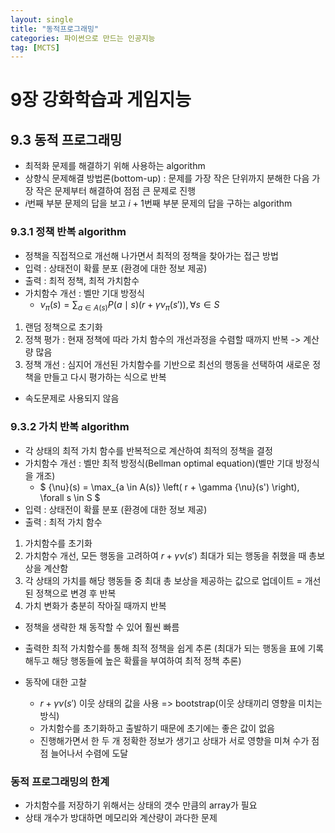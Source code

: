 ```yaml
---
layout: single
title: "동적프로그래밍"
categories: 파이썬으로 만드는 인공지능
tag: [MCTS]
---
```



# 9장 강화학습과 게임지능

## 9.3 동적 프로그래밍
- 최적화 문제를 해결하기 위해 사용하는 algorithm
- 상향식 문제해결 방법론(bottom-up) : 문제를 가장 작은 단위까지 분해한 다음 가장 작은 문제부터 해결하여 점점 큰 문제로 진행
- $i$번째 부분 문제의 답을 보고 $i+1$번째 부분 문제의 답을 구하는 algorithm


### 9.3.1 정책 반복 algorithm
- 정책을 직접적으로 개선해 나가면서 최적의 정책을 찾아가는 접근 방법
- 입력 : 상태전이 확률 분포 (환경에 대한 정보 제공)
- 출력 : 최적 정책, 최적 가치함수
- 가치함수 개선 : 벨만 기대 방정식
    - ${\nu}_{\pi}(s) = \sum_{a \in A(s)} P(a \mid s) \left( r + \gamma {\nu}_{\pi}(s') \right), \forall s \in S$
1. 랜덤 정책으로 초기화
2. 정책 평가 : 현재 정책에 따라 가치 함수의 개선과정을 수렴할 때까지 반복 -> 계산량 많음
3. 정책 개선 : 심지어 개선된 가치함수를 기반으로 최선의 행동을 선택하여 새로운 정책을 만들고 다시 평가하는 식으로 반복
- 속도문제로 사용되지 않음



### 9.3.2 가치 반복 algorithm
- 각 상태의 최적 가치 함수를 반복적으로 계산하여 최적의 정책을 결정
- 가치함수 개선 : 벨만 최적 방정식(Bellman optimal equation)(벨만 기대 방정식을 개조)
    - $ {\nu}(s) = \max_{a \in A(s)} \left( r + \gamma {\nu}(s') \right), \forall s \in S $
- 입력 : 상태전이 확률 분포 (환경에 대한 정보 제공)
- 출력 : 최적 가치 함수
1. 가치함수를 초기화
2. 가치함수 개선, 모든 행동을 고려하여 $r + \gamma {\nu}(s')$ 최대가 되는 행동을 취했을 때 총보상을 계산함
3. 각 상태의 가치를 해당 행동들 중 최대 총 보상을 제공하는 값으로 업데이트 = 개선된 정책으로 변경 후 반복
4. 가치 변화가 충분히 작아질 때까지 반복
- 정책을 생략한 채 동작할 수 있어 훨씬 빠름
- 출력한 최적 가치함수를 통해 최적 정책을 쉽게 추론 (최대가 되는 행동을 표에 기록해두고 해당 행동들에 높은 확률을 부여하여 최적 정책 추론)



- 동작에 대한 고찰
    - $r + \gamma {\nu}(s')$ 이웃 상태의 값을 사용 => bootstrap(이웃 상태끼리 영향을 미치는 방식)
    - 가치함수를 초기화하고 출발하기 때문에 초기에는 좋은 값이 없음
    - 진행해가면서 한 두 개 정확한 정보가 생기고 상태가 서로 영향을 미쳐 수가 점점 늘어나서 수렴에 도달


### 동적 프로그래밍의 한계
- 가치함수를 저장하기 위해서는 상태의 갯수 만큼의 array가 필요
- 상태 개수가 방대하면 메모리와 계산량이 과다한 문제

